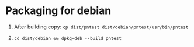 # Packaging for debian

1. After building copy: `cp dist/pntest dist/debian/pntest/usr/bin/pntest`

2. `cd dist/debian && dpkg-deb --build pntest`